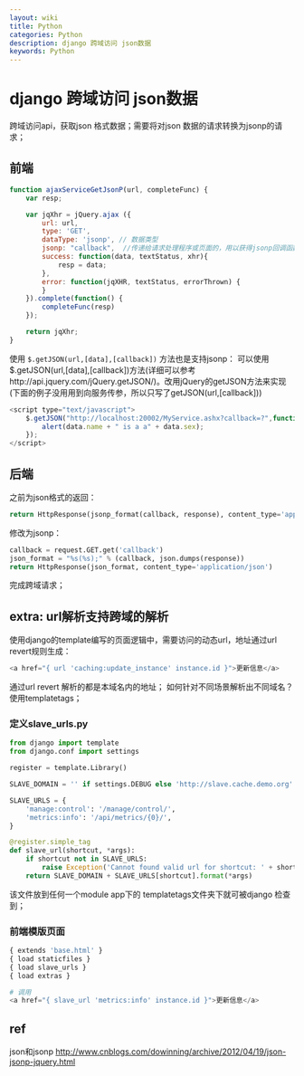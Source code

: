 ```yaml
---
layout: wiki
title: Python
categories: Python
description: django 跨域访问 json数据
keywords: Python
---
```


# django 跨域访问 json数据
跨域访问api，获取json 格式数据；需要将对json 数据的请求转换为jsonp的请求；

## 前端
```js
function ajaxServiceGetJsonP(url, completeFunc) {
    var resp;

    var jqXhr = jQuery.ajax ({
        url: url,
        type: 'GET',
        dataType: 'jsonp', // 数据类型
        jsonp: "callback",  //传递给请求处理程序或页面的，用以获得jsonp回调函数名的参数名(默认为:callback)
        success: function(data, textStatus, xhr){
            resp = data;
        },
        error: function(jqXHR, textStatus, errorThrown) {
        }
    }).complete(function() {
        completeFunc(resp)
    });

    return jqXhr;
}
```

使用 `$.getJSON(url,[data],[callback])` 方法也是支持jsonp：
可以使用$.getJSON(url,[data],[callback])方法(详细可以参考http://api.jquery.com/jQuery.getJSON/)。改用jQuery的getJSON方法来实现(下面的例子没用用到向服务传参，所以只写了getJSON(url,[callback]))

```js
<script type="text/javascript">
    $.getJSON("http://localhost:20002/MyService.ashx?callback=?",function(data){
        alert(data.name + " is a a" + data.sex);
    });
</script>
```

## 后端
之前为json格式的返回：

```python
return HttpResponse(jsonp_format(callback, response), content_type='application/json')
```

修改为jsonp：
```python
callback = request.GET.get('callback')
json_format = "%s(%s);" % (callback, json.dumps(response))
return HttpResponse(json_format, content_type='application/json')
```

完成跨域请求；

## extra: url解析支持跨域的解析
使用django的template编写的页面逻辑中，需要访问的动态url，地址通过url revert规则生成：

```python
<a href="{ url 'caching:update_instance' instance.id }">更新信息</a>

```

通过url revert 解析的都是本域名内的地址；
如何针对不同场景解析出不同域名？
使用templatetags；

### 定义slave_urls.py

```python
from django import template
from django.conf import settings

register = template.Library()

SLAVE_DOMAIN = '' if settings.DEBUG else 'http://slave.cache.demo.org'

SLAVE_URLS = {
    'manage:control': '/manage/control/',
    'metrics:info': '/api/metrics/{0}/',
}

@register.simple_tag
def slave_url(shortcut, *args):
    if shortcut not in SLAVE_URLS:
        raise Exception('Cannot found valid url for shortcut: ' + shortcut)
    return SLAVE_DOMAIN + SLAVE_URLS[shortcut].format(*args)
```
该文件放到任何一个module app下的 templatetags文件夹下就可被django 检查到；

### 前端模版页面
```python
{ extends 'base.html' }
{ load staticfiles }
{ load slave_urls }
{ load extras }

# 调用
<a href="{ slave_url 'metrics:info' instance.id }">更新信息</a>
```

## ref

json和jsonp
http://www.cnblogs.com/dowinning/archive/2012/04/19/json-jsonp-jquery.html
